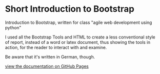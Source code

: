 # Short Introduction to Bootstrap
Introduction to Bootstrap, written for class "agile web development using python"

I used all the Bootstrap Tools and HTML to create a less conventional style of report, instead of a word or latex document, thus showing the tools in action, for the reader to interact with and examine.

Be aware that it's written in German, though.

[view the documentation on GitHub Pages](https://simon376.github.io/bootstrap-intro/documentation.html)
